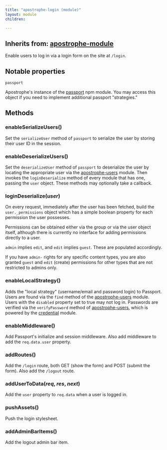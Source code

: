 ```yaml
---
title: "apostrophe-login (module)"
layout: module
children:

---
```

## Inherits from: [apostrophe-module](../apostrophe-module/index.html)
Enable users to log in via a login form on the site at `/login`.

## Notable properties

`passport`

Apostrophe's instance of the [passport](https://npmjs.org/package/passport) npm module.
You may access this object if you need to implement additional passport "strategies."


## Methods
### enableSerializeUsers()
Set the `serializeUser` method of `passport` to serialize the
user by storing their user ID in the session.
### enableDeserializeUsers()
Set the `deserializeUser` method of `passport` to
deserialize the user by locating the appropriate
user via the [apostrophe-users](../apostrophe-users/index.html)
module. Then invokes the `loginDeserialize` method of
every module that has one, passing the `user` object. These
methods may optionally take a callback.
### loginDeserialize(*user*)
On every request, immediately after the user has been fetched,
build the `user._permissions` object which has a simple
boolean property for each permission the user possesses.

Permissions can be obtained either via the group or via the
user object itself, although there is currently no interface for
adding permissions directly to a user.

`admin` implies `edit`, and `edit` implies `guest`. These
are populated accordingly.

If you have `admin-` rights for any specific content types,
you are also granted `guest` and `edit` (create) permissions for other
types that are not restricted to admins only.
### enableLocalStrategy()
Adds the "local strategy" (username/email and password login)
to Passport. Users are found via the `find` method of the
[apostrophe-users](../apostrophe-users/index.html) module.
Users with the `disabled` property set to true may not log in.
Passwords are verified via the `verifyPassword` method of
[apostrophe-users](../apostrophe-users/index.html), which is
powered by the [credential](https://npmjs.org/package/credential) module.
### enableMiddleware()
Add Passport's initialize and session middleware.
Also add middleware to add the `req.data.user` property.
### addRoutes()
Add the `/login` route, both GET (show the form) and POST (submit the form).
Also add the `/logout` route.
### addUserToData(*req*, *res*, *next*)
Add the `user` property to `req.data` when a user is logged in.
### pushAssets()
Push the login stylesheet.
### addAdminBarItems()
Add the logout admin bar item.
